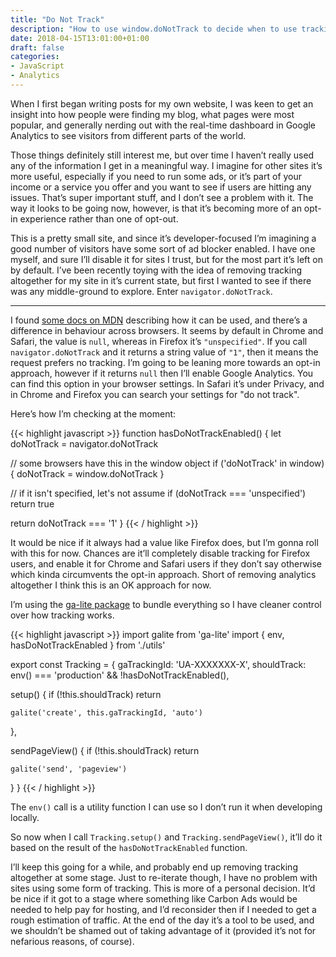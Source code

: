 ```yaml
---
title: "Do Not Track"
description: "How to use window.doNotTrack to decide when to use tracking."
date: 2018-04-15T13:01:00+01:00
draft: false
categories: 
- JavaScript
- Analytics
---
```

<p>When I first began writing posts for my own website, I was keen to get an insight into how people were finding my blog, what pages were most popular, and generally nerding out with the real-time dashboard in Google Analytics to see visitors from different parts of the world.</p>
<p>Those things definitely still interest me, but over time I haven&#8217;t really used any of the information I get in a meaningful way. I imagine for other sites it&#8217;s more useful, especially if you need to run some ads, or it&#8217;s part of your income or a service you offer and you want to see if users are hitting any issues. That&#8217;s super important stuff, and I don&#8217;t see a problem with it. The way it looks to be going now, however, is that it&#8217;s becoming more of an opt-in experience rather than one of opt-out.</p>
<p>This is a pretty small site, and since it&#8217;s developer-focused I&#8217;m imagining a good number of visitors have some sort of ad blocker enabled. I have one myself, and sure I&#8217;ll disable it for sites I trust, but for the most part it&#8217;s left on by default. I&#8217;ve been recently toying with the idea of removing tracking altogether for my site in it&#8217;s current state, but first I wanted to see if there was any middle-ground to explore. Enter <code>navigator.doNotTrack</code>.</p>
<hr />
<p>I found <a href="https://developer.mozilla.org/en-US/docs/Web/API/Navigator/doNotTrack" target="_blank" rel="noopener">some docs on MDN</a> describing how it can be used, and there&#8217;s a difference in behaviour across browsers. It seems by default in Chrome and Safari, the value is <code>null</code>, whereas in Firefox it&#8217;s <code>"unspecified"</code>. If you call <code>navigator.doNotTrack</code> and it returns a string value of <code>"1"</code>, then it means the request prefers no tracking. I&#8217;m going to be leaning more towards an opt-in approach, however if it returns <code>null</code> then I&#8217;ll enable Google Analytics. You can find this option in your browser settings. In Safari it&#8217;s under Privacy, and in Chrome and Firefox you can search your settings for &quot;do not track&quot;.</p>
<p>Here&#8217;s how I&#8217;m checking at the moment:</p>

{{< highlight javascript >}}
function hasDoNotTrackEnabled() {
  let doNotTrack = navigator.doNotTrack

  // some browsers have this in the window object
  if ('doNotTrack' in window) {
    doNotTrack = window.doNotTrack
  }

  // if it isn't specified, let's not assume
  if (doNotTrack === 'unspecified') return true

  return doNotTrack === '1'
}
{{< / highlight >}}

<p>It would be nice if it always had a value like Firefox does, but I&#8217;m gonna roll with this for now. Chances are it&#8217;ll completely disable tracking for Firefox users, and enable it for Chrome and Safari users if they don&#8217;t say otherwise which kinda circumvents the opt-in approach. Short of removing analytics altogether I think this is an OK approach for now.</p>
<p>I&#8217;m using the <a href="https://www.npmjs.com/package/ga-lite" target="_blank" rel="noopener">ga-lite package</a> to bundle everything so I have cleaner control over how tracking works.</p>

{{< highlight javascript >}}
import galite from 'ga-lite'
import { env, hasDoNotTrackEnabled } from './utils'

export const Tracking = {
  gaTrackingId: 'UA-XXXXXXX-X',
  shouldTrack: env() === 'production' && !hasDoNotTrackEnabled(),

  setup() {
    if (!this.shouldTrack) return

    galite('create', this.gaTrackingId, 'auto')
  },

  sendPageView() {
    if (!this.shouldTrack) return

    galite('send', 'pageview')
  }
}
{{< / highlight >}}

<p>The <code>env()</code> call is a utility function I can use so I don&#8217;t run it when developing locally.</p>
<p>So now when I call <code>Tracking.setup()</code> and <code>Tracking.sendPageView()</code>, it&#8217;ll do it based on the result of the <code>hasDoNotTrackEnabled</code> function.</p>
<p>I&#8217;ll keep this going for a while, and probably end up removing tracking altogether at some stage. Just to re-iterate though, I have no problem with sites using some form of tracking. This is more of a personal decision. It&#8217;d be nice if it got to a stage where something like Carbon Ads would be needed to help pay for hosting, and I&#8217;d reconsider then if I needed to get a rough estimation of traffic. At the end of the day it&#8217;s a tool to be used, and we shouldn&#8217;t be shamed out of taking advantage of it (provided it&#8217;s not for nefarious reasons, of course).</p>